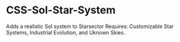 # CSS-Sol-Star-System
Adds a realistic Sol system to Starsector
Requires: Customizable Star Systems, Industrial Evolution, and Uknown Skies.
